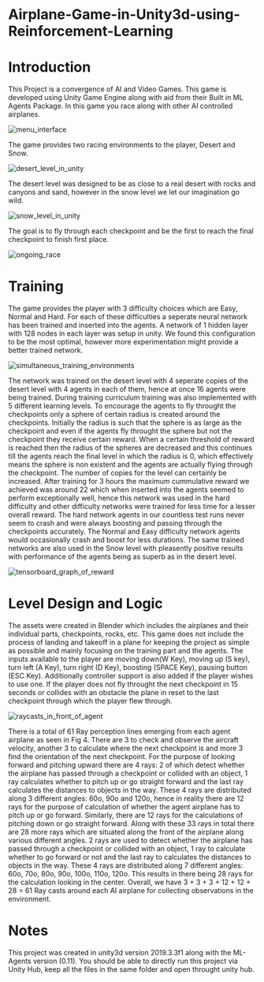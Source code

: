 # Airplane-Game-in-Unity3d-using-Reinforcement-Learning
# Introduction
This Project is a convergence of AI and Video Games. This game is developed using Unity Game Engine along with aid from their Built in ML Agents Package. 
In this game you race along with other AI controlled airplanes. 

![menu_interface](https://user-images.githubusercontent.com/64498789/91150744-6a5d9b80-e6da-11ea-9410-16c00c3252a1.jpg)

The game provides two racing environments to the player, Desert and Snow.

![desert_level_in_unity](https://user-images.githubusercontent.com/64498789/91150705-5f0a7000-e6da-11ea-8531-1a02cd6f2a97.JPG)

The desert level was designed to be as close to a real desert with rocks and canyons and sand, however in the snow level we let our imagination go wild. 

![snow_level_in_unity](https://user-images.githubusercontent.com/64498789/91150829-85301000-e6da-11ea-9871-73415d21e597.JPG)

The goal is to fly through each checkpoint and be the first to reach the final checkpoint to finish first place.

![ongoing_race](https://user-images.githubusercontent.com/64498789/91150763-70ec1300-e6da-11ea-84e7-81db988ade59.jpg)

# Training
The game provides the player with 3 difficulty choices which are Easy, Normal and Hard. For each of these difficulties a seperate neural network has been trained and inserted into the agents. A network of 1 hidden layer with 128 nodes in each layer was setup in unity. We found this configuration to be the most optimal, however more experimentation might provide a better trained network. 

![simultaneous_training_environments](https://user-images.githubusercontent.com/64498789/91150786-78132100-e6da-11ea-8ae5-9f5d606097d3.jpg)

The network was trained on the desert level with 4 seperate copies of the desert level with 4 agents in each of them, hence at once 16 agents were being trained. During training curriculum training was also implemented with 5 different learning levels. To encourage the agents to fly throught the checkpoints only a sphere of certain radius is created around the checkpoints. Initially the radius is such that the sphere is as large as the checkpoint and even if the agents fly throught the sphere but not the checkpoint they receive certain reward. When a certain threshold of reward is reached then the radius of the spheres are decreased and this continues till the agents reach the final level in which the radius is 0, which effectively means the sphere is non existent and the agents are actually flying through the checkpoint. The number of copies for the level can certainly be increased. After training for 3 hours the maximum cummulative reward we achieved was around 22 which when inserted into the agents seemed to perform exceptionally well, hence this network was used in the hard difficulty and other difficulty networks were trained for less time for a lesser overall reward. The hard network agents in our countless test runs never seem to crash and were always boosting and passing through the checkpoints accurately. The Normal and Easy difficulty network agents would occasionally crash and boost for less durations. The same trained networks are also used in the Snow level with pleasently positive results with performance of the agents being as superb as in the desert level.

![tensorboard_graph_of_reward](https://user-images.githubusercontent.com/64498789/91150848-89f4c400-e6da-11ea-95fe-8454b8686346.jpg)

# Level Design and Logic
The assets were created in Blender which includes the airplanes and their individual parts, checkpoints, rocks, etc. This game does not include the process of landing and takeoff in a plane for keeping the project as simple as possible and mainly focusing on the training part and the agents. The inputs available to the player are moving down(W Key), moving up (S key), turn left (A Key), turn right (D Key), boosting (SPACE Key), pausing button (ESC Key). Additionally controller support is also added if the player wishes to use one. If the player does not fly throught the next checkpoint in 15 seconds or collides with an obstacle the plane in reset to the last checkpoint through which the player flew through. 

![raycasts_in_front_of_agent](https://user-images.githubusercontent.com/64498789/91150781-75b0c700-e6da-11ea-8acd-294dcd9bd34f.jpg)

There is a total of 61 Ray perception lines emerging from each agent airplane as seen in Fig 4. There are 3 to check and observe the aircraft velocity, another 3 to calculate where the next checkpoint is and more 3 find the orientation of the next checkpoint. For the purpose of looking forward and pitching upward there are 4 rays: 2 of which detect whether the airplane has passed through a checkpoint or collided with an object, 1 ray calculates whether to pitch up or go straight forward and the last ray calculates the distances to objects in the way. These 4 rays are distributed along 3 different angles: 60o, 90o and 120o, hence in reality there are 12 rays for the purpose of calculation of whether the agent airplane has to pitch up or go forward. Similarly, there are 12 rays for the calculations of pitching down or go straight forward. Along with these 33 rays in total there are 28 more rays which are situated along the front of the airplane along various different angles. 2 rays are used to detect whether the airplane has passed through a checkpoint or collided with an object, 1 ray to calculate whether to go forward or not and the last ray to calculates the distances to objects in the way. These 4 rays are distributed along 7 different angles: 60o, 70o, 80o, 90o, 100o, 110o, 120o. This results in there being 28 rays for the calculation looking in the center. Overall, we have 3 + 3 + 3 + 12 + 12 + 28 = 61 Ray casts around each AI airplane for collecting observations in the environment.

# Notes
This project was created in unity3d version 2019.3.3f1 along with the ML- Agents version (0.11). 
You should be able to directly run this project via Unity Hub, keep all the files in the same folder and open throught unity hub.

